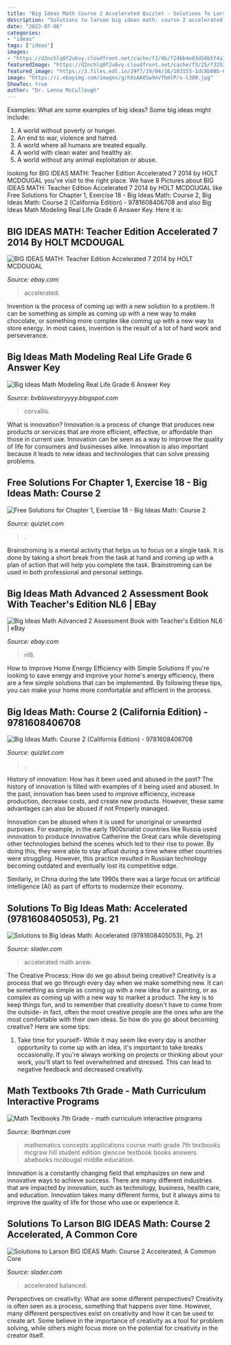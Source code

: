 ```yaml
---
title: "Big Ideas Math Course 2 Accelerated Quizlet - Solutions To Larson Big Ideas Math: Course 2 Accelerated, A Common Core"
description: "Solutions to larson big ideas math: course 2 accelerated, a common core"
date: "2023-07-06"
categories:
- "ideas"
tags: ["ideas"]
images:
- "https://d2nchlq0f2u6vy.cloudfront.net/cache/f2/4b/f24bb4e03d50b5f4a16f885f967eb8c1.jpg"
featuredImage: "https://d2nchlq0f2u6vy.cloudfront.net/cache/f3/25/f3253f05e23f6587ace2f7e40cee16ea.jpg"
featured_image: "https://3.files.edl.io/29f7/19/04/16/183155-1dc8b08b-614b-46c8-a1e3-243fcb6bcb5d.jpeg"
image: "https://i.ebayimg.com/images/g/hXoAAOSw9nVfbmlP/s-l300.jpg"
ShowToc: true
author: "Dr. Lenna McCullough"
---
```



Examples: What are some examples of big ideas?
Some big ideas might include: 
1. A world without poverty or hunger.
2. An end to war, violence and hatred.
3. A world where all humans are treated equally.
4. A world with clean water and healthy air.
5. A world without any animal exploitation or abuse.

	

		
looking for BIG IDEAS MATH: Teacher Edition Accelerated 7 2014 by HOLT MCDOUGAL you've visit to the right place. We have 8 Pictures about BIG IDEAS MATH: Teacher Edition Accelerated 7 2014 by HOLT MCDOUGAL like Free Solutions for Chapter 1, Exercise 18 - Big Ideas Math: Course 2, Big Ideas Math: Course 2 (California Edition) - 9781608406708 and also Big Ideas Math Modeling Real Life Grade 6 Answer Key. Here it is:
		
    
## BIG IDEAS MATH: Teacher Edition Accelerated 7 2014 By HOLT MCDOUGAL

<img loading=lazy src="https://productimages.worldofbooks.com/1608405257.jpg" onerror="this.onerror=null;this.src='https://tse2.mm.bing.net/th?id=OIP.Wz1gS4pqlRHbabjUqFF8XgAAAA&amp;pid=15.1';" alt="BIG IDEAS MATH: Teacher Edition Accelerated 7 2014 by HOLT MCDOUGAL">

_Source: ebay.com_

>accelerated. 

	

Invention is the process of coming up with a new solution to a problem. It can be something as simple as coming up with a new way to make chocolate, or something more complex like coming up with a new way to store energy. In most cases, invention is the result of a lot of hard work and perseverance.

    
## Big Ideas Math Modeling Real Life Grade 6 Answer Key

<img loading=lazy src="https://3.files.edl.io/29f7/19/04/16/183155-1dc8b08b-614b-46c8-a1e3-243fcb6bcb5d.jpeg" onerror="this.onerror=null;this.src='https://tse3.mm.bing.net/th?id=OIP.3gEdepsz94o3eFystFvgTwAAAA&amp;pid=15.1';" alt="Big Ideas Math Modeling Real Life Grade 6 Answer Key">

_Source: bvblovestoryyyy.blogspot.com_

>corvallis. 

	

What is innovation?
Innovation is a process of change that produces new products or services that are more efficient, effective, or affordable than those in current use. Innovation can be seen as a way to improve the quality of life for consumers and businesses alike. Innovation is also important because it leads to new ideas and technologies that can solve pressing problems.

    
## Free Solutions For Chapter 1, Exercise 18 - Big Ideas Math: Course 2

<img loading=lazy src="https://d2nchlq0f2u6vy.cloudfront.net/cache/f2/4b/f24bb4e03d50b5f4a16f885f967eb8c1.jpg" onerror="this.onerror=null;this.src='https://tse1.mm.bing.net/th?id=OIP.JsNHfCl7UEjaxVCP7HG5JQDhEs&amp;pid=15.1';" alt="Free Solutions for Chapter 1, Exercise 18 - Big Ideas Math: Course 2">

_Source: quizlet.com_

>. 

	

Brainstroming is a mental activity that helps us to focus on a single task. It is done by taking a short break from the task at hand and coming up with a plan of action that will help you complete the task. Brainstroming can be used in both professional and personal settings.

    
## Big Ideas Math Advanced 2 Assessment Book With Teacher&#039;s Edition NL6 | EBay

<img loading=lazy src="https://i.ebayimg.com/images/g/hXoAAOSw9nVfbmlP/s-l300.jpg" onerror="this.onerror=null;this.src='https://tse3.mm.bing.net/th?id=OIP.Z975jCeEYaghJT80c1-BtgAAAA&amp;pid=15.1';" alt="Big Ideas Math Advanced 2 Assessment Book with Teacher&#039;s Edition NL6 | eBay">

_Source: ebay.com_

>nl6. 

	

How to Improve Home Energy Efficiency with Simple Solutions
If you're looking to save energy and improve your home's energy efficiency, there are a few simple solutions that can be implemented. By following these tips, you can make your home more comfortable and efficient in the process.

    
## Big Ideas Math: Course 2 (California Edition) - 9781608406708

<img loading=lazy src="https://slader-solution-uploads.s3.amazonaws.com/2499987d-30e1-49b6-801c-39140f617440-1631606136914243.png" onerror="this.onerror=null;this.src='https://tse4.mm.bing.net/th?id=OIP.L-QXzVMxMeUzHlvwfpGmIgHaBa&amp;pid=15.1';" alt="Big Ideas Math: Course 2 (California Edition) - 9781608406708">

_Source: quizlet.com_

>. 

	

History of innovation: How has it been used and abused in the past?
The history of innovation is filled with examples of it being used and abused. In the past, innovation has been used to improve efficiency, increase production, decrease costs, and create new products. However, these same advantages can also be abused if not Properly managed.

Innovation can be abused when it is used for unoriginal or unwanted purposes. For example, in the early 1900srialist countries like Russia used innovation to produce innovative Catherine the Great cars while developing other technologies behind the scenes which led to their rise to power. By doing this, they were able to stay afloat during a time where other countries were struggling. However, this practice resulted in Russian technology becoming outdated and eventually lost its competitive edge. 

Similarly, in China during the late 1990s there was a large focus on artificial intelligence (AI) as part of efforts to modernize their economy.

    
## Solutions To Big Ideas Math: Accelerated (9781608405053), Pg. 21

<img loading=lazy src="https://d2nchlq0f2u6vy.cloudfront.net/18/11/24/9876de9537377d4f40a2722ea1c15ae4/7329786e41b8b28d1912c91184489a38/lateximg_large.png" onerror="this.onerror=null;this.src='https://tse1.mm.bing.net/th?id=OIP.lS9CoYNLAXmA6nQuu0gCfQAAAA&amp;pid=15.1';" alt="Solutions to Big Ideas Math: Accelerated (9781608405053), Pg. 21">

_Source: slader.com_

>accelerated math answ. 

	

The Creative Process: How do we go about being creative?
Creativity is a process that we go through every day when we make something new. It can be something as simple as coming up with a new idea for a painting, or as complex as coming up with a new way to market a product. The key is to keep things fun, and to remember that creativity doesn't have to come from the outside- in fact, often the most creative people are the ones who are the most comfortable with their own ideas. So how do you go about becoming creative? Here are some tips: 
1) Take time for yourself- While it may seem like every day is another opportunity to come up with an idea, it's important to take breaks occasionally. If you're always working on projects or thinking about your work, you'll start to feel overwhelmed and stressed. This can lead to negative feedback and decreased creativity.

    
## Math Textbooks 7th Grade - Math Curriculum Interactive Programs

<img loading=lazy src="https://pictures.abebooks.com/isbn/9780078652639-us.jpg" onerror="this.onerror=null;this.src='https://tse2.mm.bing.net/th?id=OIP.986UGrLGbTIO6QuwsnDlWAHaJe&amp;pid=15.1';" alt="Math Textbooks 7th Grade - math curriculum interactive programs">

_Source: lbartman.com_

>mathematics concepts applications course math grade 7th textbooks mcgraw hill student edition glencoe textbook books answers abebooks mcdougal middle education. 

	

Innovation is a constantly changing field that emphasizes on new and innovative ways to achieve success. There are many different industries that are impacted by innovation, such as technology, business, health care, and education. Innovation takes many different forms, but it always aims to improve the quality of life for those who use or experience it.

    
## Solutions To Larson BIG IDEAS Math: Course 2 Accelerated, A Common Core

<img loading=lazy src="https://d2nchlq0f2u6vy.cloudfront.net/cache/f3/25/f3253f05e23f6587ace2f7e40cee16ea.jpg" onerror="this.onerror=null;this.src='https://tse2.mm.bing.net/th?id=OIP.EBUznVUivDyi_cM1nKt6FQAAAA&amp;pid=15.1';" alt="Solutions to Larson BIG IDEAS Math: Course 2 Accelerated, A Common Core">

_Source: slader.com_

>accelerated balanced. 

	

Perspectives on creativity: What are some different perspectives?
Creativity is often seen as a process, something that happens over time. However, many different perspectives exist on creativity and how it can be used to create art. Some believe in the importance of creativity as a tool for problem solving, while others might focus more on the potential for creativity in the creator itself.

